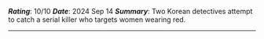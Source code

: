 ***Rating***: 10/10
***Date***: 2024 Sep 14
***Summary***: Two Korean detectives attempt to catch a serial killer who targets women wearing red.

---






